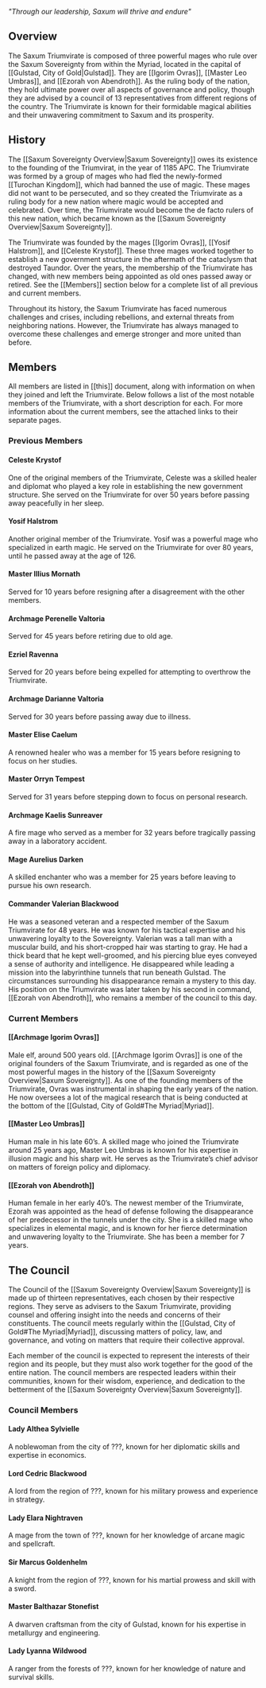 *"Through our leadership, Saxum will thrive and endure"*
## Overview
The Saxum Triumvirate is composed of three powerful mages who rule over the Saxum Sovereignty from within the Myriad, located in the capital of [[Gulstad, City of Gold|Gulstad]]. They are [[Igorim Ovras]], [[Master Leo Umbras]], and [[Ezorah von Abendroth]]. As the ruling body of the nation, they hold ultimate power over all aspects of governance and policy, though they are advised by a council of 13 representatives from different regions of the country. The Triumvirate is known for their formidable magical abilities and their unwavering commitment to Saxum and its prosperity.
## History
The [[Saxum Sovereignty Overview|Saxum Sovereignty]] owes its existence to the founding of the Triumvirat, in the year of 1185 APC. The Triumvirate was formed by a group of mages who had fled the newly-formed [[Turochan Kingdom]], which had banned the use of magic. These mages did not want to be persecuted, and so they created the Triumvirate as a ruling body for a new nation where magic would be accepted and celebrated. Over time, the Triumvirate would become the de facto rulers of this new nation, which became known as the [[Saxum Sovereignty Overview|Saxum Sovereignty]].

The Triumvirate was founded by the mages [[Igorim Ovras]], [[Yosif Halstrom]], and [[Celeste Krystof]]. These three mages worked together to establish a new government structure in the aftermath of the cataclysm that destroyed Taundor. Over the years, the membership of the Triumvirate has changed, with new members being appointed as old ones passed away or retired. See the [[Members]] section below for a complete list of all previous and current members.

Throughout its history, the Saxum Triumvirate has faced numerous challenges and crises, including rebellions, and external threats from neighboring nations. However, the Triumvirate has always managed to overcome these challenges and emerge stronger and more united than before.
## Members
All members are listed in [[this]] document, along with information on when they joined and left the Triumvirate. Below follows a list of the most notable members of the Triumvirate, with a short description for each. For more information about the current members, see the attached links to their separate pages.
### Previous Members
#### Celeste Krystof
One of the original members of the Triumvirate, Celeste was a skilled healer and diplomat who played a key role in establishing the new government structure. She served on the Triumvirate for over 50 years before passing away peacefully in her sleep.
#### Yosif Halstrom
Another original member of the Triumvirate. Yosif was a powerful mage who specialized in earth magic. He served on the Triumvirate for over 80 years, until he passed away at the age of 126.
#### Master Illius Mornath
Served for 10 years before resigning after a disagreement with the other members.
#### Archmage Perenelle Valtoria
Served for 45 years before retiring due to old age.
#### Ezriel Ravenna
Served for 20 years before being expelled for attempting to overthrow the Triumvirate.
#### Archmage Darianne Valtoria
Served for 30 years before passing away due to illness.
#### Master Elise Caelum
A renowned healer who was a member for 15 years before resigning to focus on her studies.
#### Master Orryn Tempest
Served for 31 years before stepping down to focus on personal research.
#### Archmage Kaelis Sunreaver
A fire mage who served as a member for 32 years before tragically passing away in a laboratory accident.
#### Mage Aurelius Darken
A skilled enchanter who was a member for 25 years before leaving to pursue his own research.
#### Commander Valerian Blackwood
He was a seasoned veteran and a respected member of the Saxum Triumvirate for 48 years. He was known for his tactical expertise and his unwavering loyalty to the Sovereignty. Valerian was a tall man with a muscular build, and his short-cropped hair was starting to gray. He had a thick beard that he kept well-groomed, and his piercing blue eyes conveyed a sense of authority and intelligence. He disappeared while leading a mission into the labyrinthine tunnels that run beneath Gulstad. The circumstances surrounding his disappearance remain a mystery to this day. His position on the Triumvirate was later taken by his second in command, [[Ezorah von Abendroth]], who remains a member of the council to this day.
### Current Members
#### [[Archmage Igorim Ovras]]
Male elf, around 500 years old. [[Archmage Igorim Ovras]] is one of the original founders of the Saxum Triumvirate, and is regarded as one of the most powerful mages in the history of the [[Saxum Sovereignty Overview|Saxum Sovereignty]]. As one of the founding members of the Triumvirate, Ovras was instrumental in shaping the early years of the nation. He now oversees a lot of the magical research that is being conducted at the bottom of the [[Gulstad, City of Gold#The Myriad|Myriad]].
#### [[Master Leo Umbras]]
Human male in his late 60’s. A skilled mage who joined the Triumvirate around 25 years ago, Master Leo Umbras is known for his expertise in illusion magic and his sharp wit. He serves as the Triumvirate’s chief advisor on matters of foreign policy and diplomacy.
#### [[Ezorah von Abendroth]]
Human female in her early 40’s. The newest member of the Triumvirate, Ezorah was appointed as the head of defense following the disappearance of her predecessor in the tunnels under the city. She is a skilled mage who specializes in elemental magic, and is known for her fierce determination and unwavering loyalty to the Triumvirate. She has been a member for 7 years.
## The Council
The Council of the [[Saxum Sovereignty Overview|Saxum Sovereignty]] is made up of thirteen representatives, each chosen by their respective regions. They serve as advisers to the Saxum Triumvirate, providing counsel and offering insight into the needs and concerns of their constituents. The council meets regularly within the [[Gulstad, City of Gold#The Myriad|Myriad]], discussing matters of policy, law, and governance, and voting on matters that require their collective approval.

Each member of the council is expected to represent the interests of their region and its people, but they must also work together for the good of the entire nation. The council members are respected leaders within their communities, known for their wisdom, experience, and dedication to the betterment of the [[Saxum Sovereignty Overview|Saxum Sovereignty]].
### Council Members
#### Lady Althea Sylvielle
A noblewoman from the city of ???, known for her diplomatic skills and expertise in economics.
#### Lord Cedric Blackwood
A lord from the region of ???, known for his military prowess and experience in strategy.
#### Lady Elara Nightraven
A mage from the town of ???, known for her knowledge of arcane magic and spellcraft.
#### Sir Marcus Goldenhelm
A knight from the region of ???, known for his martial prowess and skill with a sword.
#### Master Balthazar Stonefist
A dwarven craftsman from the city of Gulstad, known for his expertise in metallurgy and engineering.
#### Lady Lyanna Wildwood
A ranger from the forests of ???, known for her knowledge of nature and survival skills.